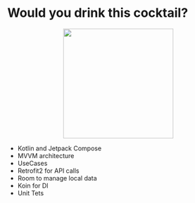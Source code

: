 # Would you drink this cocktail?

<p align="center">
<img src="https://github.com/rodrigonovoas/would-you-drink-this-cocktail/assets/49367885/3908a68a-8cae-416d-8f76-21ecdb34588d" width="250">
</p>

- Kotlin and Jetpack Compose
- MVVM architecture
- UseCases
- Retrofit2 for API calls
- Room to manage local data
- Koin for DI
- Unit Tets
